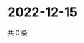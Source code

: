 # 2022-12-15

共 0 条

<!-- BEGIN WEIBO -->
<!-- 最后更新时间 Thu Dec 15 2022 01:13:10 GMT+0800 (China Standard Time) -->

<!-- END WEIBO -->

